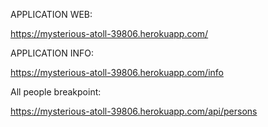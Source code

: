 APPLICATION WEB:

https://mysterious-atoll-39806.herokuapp.com/

APPLICATION INFO:

https://mysterious-atoll-39806.herokuapp.com/info


All people breakpoint:

https://mysterious-atoll-39806.herokuapp.com/api/persons

